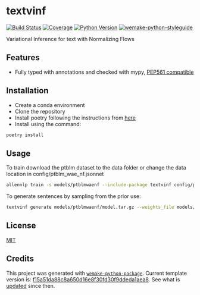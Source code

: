 # textvinf

[![Build Status](https://travis-ci.com/uwaterloo.ca/textvinf.svg?branch=master)](https://travis-ci.com/uwaterloo.ca/textvinf)
[![Coverage](https://coveralls.io/repos/github/uwaterloo.ca/textvinf/badge.svg?branch=master)](https://coveralls.io/github/uwaterloo.ca/textvinf?branch=master)
[![Python Version](https://img.shields.io/pypi/pyversions/textvinf.svg)](https://pypi.org/project/textvinf/)
[![wemake-python-styleguide](https://img.shields.io/badge/style-wemake-000000.svg)](https://github.com/wemake-services/wemake-python-styleguide)

Variational Inference for text with Normalizing Flows


## Features

- Fully typed with annotations and checked with mypy, [PEP561 compatible](https://www.python.org/dev/peps/pep-0561/)


## Installation
- Create a conda environment
- Clone the repository
- Install poetry following the instructions from [here](https://github.com/python-poetry/poetry)
- Install using the command:

```bash
poetry install
```

## Usage

To train download the ptblm dataset to the data folder or change the data location in config/ptblm_wae_nf.jsonnet

```bash
allennlp train -s models/ptblmwaenf --include-package textvinf config/ptblm_wae_nf.jsonnet
```

To generate sentences by sampling from the prior use:

```bash
textvinf generate models/ptblmwaenf/model.tar.gz --weights_file models/ptblmwaenf/model_state_epoch_47.th
```


## License

[MIT](https://github.com/uwaterloo.ca/textvinf/blob/master/LICENSE)


## Credits

This project was generated with [`wemake-python-package`](https://github.com/wemake-services/wemake-python-package). Current template version is: [f15a51da88c8a650d16e8f30fd30f9ddeda1aea8](https://github.com/wemake-services/wemake-python-package/tree/f15a51da88c8a650d16e8f30fd30f9ddeda1aea8). See what is [updated](https://github.com/wemake-services/wemake-python-package/compare/f15a51da88c8a650d16e8f30fd30f9ddeda1aea8...master) since then.
